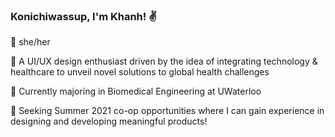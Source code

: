 ### Konichiwassup, I'm Khanh! :v:

<!--
**bxokhxnhle/bxokhxnhle** is a ✨ _special_ ✨ repository because its `README.md` (this file) appears on your GitHub profile.

Here are some ideas to get you started:

-->
:seedling: she/her

:cactus: A UI/UX design enthusiast driven by the idea of integrating technology & healthcare to unveil novel solutions to global health challenges

🦾 Currently majoring in Biomedical Engineering at UWaterloo 

:milky_way: Seeking Summer 2021 co-op opportunities where I can gain experience in designing and developing meaningful products!
